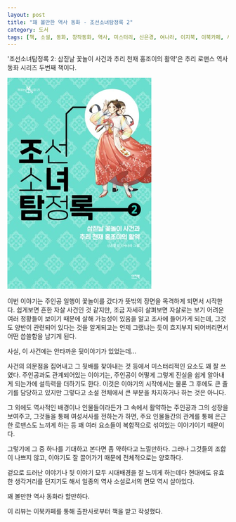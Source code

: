 ```yaml
---
layout: post
title: "꽤 볼만한 역사 동화 - 조선소녀탐정록 2"
category: 도서
tags: [책, 소설, 동화, 창작동화, 역사, 미스터리, 신은경, 여나라, 이지북, 이북카페, 서평]
---
```


'조선소녀탐정록 2: 삼짇날 꽃놀이 사건과 추리 천재 홍조이의 활약'은
추리 로맨스 역사 동화 시리즈 두번째 책이다.

![표지](/images/joseon-girl-detective-2-book-h480.jpg)

이번 이야기는 주인공 일행이 꽃놀이를 갔다가
뜻밖의 장면을 목격하게 되면서 시작한다.
쉽게보면 흔한 자살 사건인 것 같지만,
조금 자세히 살펴보면 자살로는 보기 어려운 여러 정황들이 보이기 때문에
살해 가능성이 있음을 알고 조사에 들어가게 되는데,
그것도 양반이 관련되어 있다는 것을 알게되고는
언제 그랬냐는 듯이 흐지부지 되어버리면서
어떤 씁쓸함을 남기게 된다.

사실, 이 사건에는 안타까운 뒷이야기가 있었는데...

사건의 의문점을 집어내고
그 뒷배를 찾아내는 것 등에서 미스터리적인 요소도 꽤 잘 쓰였다.
주인공과도 관계되어있는 이야기는,
주인공이 어떻게 그렇게 진실을 쉽게 알아내게 되는가에 설득력을 더하기도 한다.
이것은 이야기의 시작에서는 물론 그 후에도 큰 줄기를 담당하고 있지만
그렇다고 소설 전체에서 큰 부분을 차지하거나 하는 것은 아니다.

그 외에도 역사적인 배경이나 인물들이라든가
그 속에서 활약하는 주인공과 그의 성장을 보여주고,
그것들을 통해 여성서사를 전하는가 하면,
주요 인물들간의 관계를 통해 은근한 로맨스도 느끼게 하는 등
꽤 여러 요소들이 복합적으로 섞여있는 이야기이기 때문이다.

그렇기에 그 중 하나를 기대하고 본다면
좀 약하다고 느낄만하다.
그러나 그것들의 조합이 나쁘지 않고,
이야기도 잘 끌어가기 때문에 전체적으로는 양호하다.

겉으로 드러난 이야기나 뒷 이야기 모두
시대배경을 잘 느끼게 하는데다
현대에도 유효한 생각거리를 던지기도 해서
일종의 역사 소설로서의 면모 역시 살아있다.

꽤 볼만한 역사 동화라 할만하다.



<div class="im im-info">
이 리뷰는 이북카페를 통해 출판사로부터 책을 받고 작성했다.
</div>
